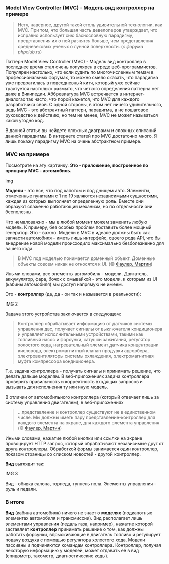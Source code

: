 ### Model View Controller (MVC) - Модель вид контроллер на примере

> Нету, наверное, другой такой столь удивительной технологии, как MVC.
При том, что большая часть девелоперов утверждает, что исправно использует сию баснословную парадигму, представления их о ней разнятся больше, чем представления средневековых учёных о лунной поверхности. (*c форума phpclub.ru*)

Паттерн Model View Controller (MVC) - Модель вид контроллер в последнее время стал очень популярен в среде веб-программистов. Популярен настолько, что если судить по многочисленным темам в профессиональных форумах, то можно смело сказать, что парадигма уже превратилась в повседневный китч, который уже сейчас трактуется настолько размыто, что четкого определения паттерна нет даже в Википедии. Аббревиатура MVC встречается в интернет-диалогах так часто, что порой кажется, что MVC для каждого разработчика свой. С одной стороны, в этом нет ничего удивительного, ведь MVC - это абстрактный паттерн, парадигма, а не пошаговое руководство к действию, но тем не менее, MVC не может называться какой угодно код.

В данной статье вы нейдете сложных диаграмм и сложных описаний данной парадигмы. В интернете статей про MVC достаточно много. Я лишь покажу парадигму MVC на очень абстрактном примере.

### MVC на примере

Посмотрите на эту картинку. **Это - приложение, построенное по принципу MVC - автомобиль.**

img

**Модели** - это все, что под капотом и под днищем авто. Элементы, отмеченные пунктами с 1 по 19 являются независимыми сущностями, каждая из которых выполняет определенную роль. Вместе они образуют слаженно работающий механизм, но по отдельности они бесполезны.

Что немаловажно - мы в любой момент можем заменить любую модель. К примеру, без особых проблем поставить более мощный генератор. Это - важно. Модели в MVC в идеале должны быть как запчасти автомобиля - иметь лишь интерфейс, своего рода API, что бы внедрение новой модели происходило максимально безболезненно для вашего кода.

> В MVC под моделью понимается доменный объект. Доменные объекты совсем никак не относятся к UI. (© [Фаулер, Мартин](http://web.archive.org/web/20161121013928/https://ru.wikipedia.org/wiki/%D0%A4%D0%B0%D1%83%D0%BB%D0%B5%D1%80,_%D0%9C%D0%B0%D1%80%D1%82%D0%B8%D0%BD))

Иными словами, все элементы автомобиля - модели. Двигатель, аккумулятор, фара, бочок с омывайкой - это модели, к которым из UI (кабины автомобиля) мы доступ напрямую не имеем.

Это - **контроллер** (да, да - он так и называется в реальности):

IMG 2

Задача этого устройства заключается в следующем:

> Контроллер обрабатывает информацию от датчиков системы управления двс, получает сигналы от выключателя кондиционера и управляет исполнительными устройствами, такими как топливный насос и форсунки, катушки зажигания, регулятор холостого хода, нагревательный элемент датчика концентрации кислорода, электромагнитный клапан продувки адсорбера, электровентиляторы системы охлаждения, электромагнитная муфта компрессора кондиционера.

Т.е. задача контроллера - получать сигналы и принимать решение, что делать дальше моделям. В веб-приложениях задача контроллера проверить правильность и корректность входящих запросов и вызывать для исполнения ту или иную модель.

В отличии от автомобильного контроллера (который отвечает лишь за систему управления двигателем), в веб-приложениях

> ...представление и контроллер существуют не в единственном числе. Мы должны иметь пару представление-контроллер для каждого элемента на экране, для каждого элемента управления (© [Фаулер, Мартин](http://web.archive.org/web/20161121013928/https://ru.wikipedia.org/wiki/%D0%A4%D0%B0%D1%83%D0%BB%D0%B5%D1%80,_%D0%9C%D0%B0%D1%80%D1%82%D0%B8%D0%BD))

Иными словами, нажатие любой кнопки или ссылки на экране провоцирует HTTP запрос, который обрабатывают независимые друг от друга контроллеры. Обработкой формы занимается один контроллер, показом страницы со списком новостей - другой контроллер.

**Вид** выглядит так:

IMG 3

Вид - обивка салона, торпеда, туннель пола. Элементы управления - руль и педали.

### В итоге

**Вид** (кабина автомобиля) ничего не знает о **моделях** (подкапотных элементах автомобиля и трансмиссии). Вид располагает лишь элементами управления (педаль газа, например), нажатие которой заставляет **контроллер** принимать решение о том, как должны работать форсунки, впрыскивающие в двигатель топливо и регулирует подачу воздуха с помощью регулятора холостого хода. Модели пассивны и подчиняются командам контроллера. Контроллер, получая некоторую информацию у моделей, может отдавать её в вид (спидометр, тахометр, диагностические коды).
